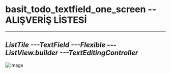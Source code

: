 # basit_todo_textfield_one_screen -- ALIŞVERİŞ LİSTESİ
-------------------------------------------------------------
***ListTile
---TextField
---Flexible
---ListView.builder
---TextEditingController***
------------------------------------------------------------
![image](https://github.com/user-attachments/assets/cd2b7323-f5ca-4f73-9dee-ea7dc1afa850)
